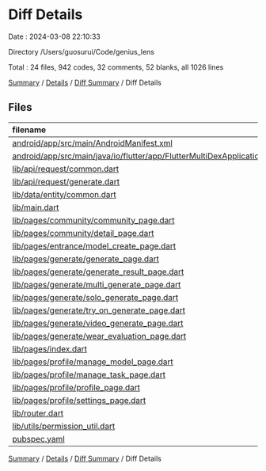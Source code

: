 # Diff Details

Date : 2024-03-08 22:10:33

Directory /Users/guosurui/Code/genius_lens

Total : 24 files,  942 codes, 32 comments, 52 blanks, all 1026 lines

[Summary](results.md) / [Details](details.md) / [Diff Summary](diff.md) / Diff Details

## Files
| filename | language | code | comment | blank | total |
| :--- | :--- | ---: | ---: | ---: | ---: |
| [android/app/src/main/AndroidManifest.xml](/android/app/src/main/AndroidManifest.xml) | XML | 8 | 0 | 1 | 9 |
| [android/app/src/main/java/io/flutter/app/FlutterMultiDexApplication.java](/android/app/src/main/java/io/flutter/app/FlutterMultiDexApplication.java) | Java | 13 | 9 | 4 | 26 |
| [lib/api/request/common.dart](/lib/api/request/common.dart) | Dart | 11 | 0 | 2 | 13 |
| [lib/api/request/generate.dart](/lib/api/request/generate.dart) | Dart | 11 | 0 | 1 | 12 |
| [lib/data/entity/common.dart](/lib/data/entity/common.dart) | Dart | 18 | 0 | 6 | 24 |
| [lib/main.dart](/lib/main.dart) | Dart | 1 | 0 | 0 | 1 |
| [lib/pages/community/community_page.dart](/lib/pages/community/community_page.dart) | Dart | -7 | 0 | 0 | -7 |
| [lib/pages/community/detail_page.dart](/lib/pages/community/detail_page.dart) | Dart | -5 | 0 | 0 | -5 |
| [lib/pages/entrance/model_create_page.dart](/lib/pages/entrance/model_create_page.dart) | Dart | 19 | 1 | 0 | 20 |
| [lib/pages/generate/generate_page.dart](/lib/pages/generate/generate_page.dart) | Dart | 16 | 0 | 1 | 17 |
| [lib/pages/generate/generate_result_page.dart](/lib/pages/generate/generate_result_page.dart) | Dart | 14 | 19 | 0 | 33 |
| [lib/pages/generate/multi_generate_page.dart](/lib/pages/generate/multi_generate_page.dart) | Dart | 55 | 0 | 5 | 60 |
| [lib/pages/generate/solo_generate_page.dart](/lib/pages/generate/solo_generate_page.dart) | Dart | 16 | 0 | 0 | 16 |
| [lib/pages/generate/try_on_generate_page.dart](/lib/pages/generate/try_on_generate_page.dart) | Dart | 305 | 2 | 11 | 318 |
| [lib/pages/generate/video_generate_page.dart](/lib/pages/generate/video_generate_page.dart) | Dart | 241 | 0 | 11 | 252 |
| [lib/pages/generate/wear_evaluation_page.dart](/lib/pages/generate/wear_evaluation_page.dart) | Dart | 122 | 0 | 6 | 128 |
| [lib/pages/index.dart](/lib/pages/index.dart) | Dart | 4 | 0 | 1 | 5 |
| [lib/pages/profile/manage_model_page.dart](/lib/pages/profile/manage_model_page.dart) | Dart | 8 | 0 | 0 | 8 |
| [lib/pages/profile/manage_task_page.dart](/lib/pages/profile/manage_task_page.dart) | Dart | 56 | 0 | 1 | 57 |
| [lib/pages/profile/profile_page.dart](/lib/pages/profile/profile_page.dart) | Dart | 5 | 1 | 0 | 6 |
| [lib/pages/profile/settings_page.dart](/lib/pages/profile/settings_page.dart) | Dart | 3 | 0 | 0 | 3 |
| [lib/router.dart](/lib/router.dart) | Dart | 9 | 0 | 0 | 9 |
| [lib/utils/permission_util.dart](/lib/utils/permission_util.dart) | Dart | 14 | 0 | 2 | 16 |
| [pubspec.yaml](/pubspec.yaml) | YAML | 5 | 0 | 0 | 5 |

[Summary](results.md) / [Details](details.md) / [Diff Summary](diff.md) / Diff Details